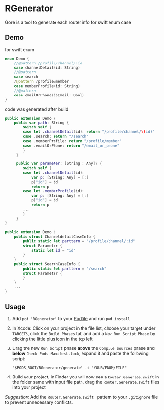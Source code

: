 # RGenerator
Gore is a tool to generate each router info for swift enum case

## Demo
for swift enum

```swift
enum Demo {
	//@pattern /profile/channel/:id
    case channelDetail(id: String)
    //@pattern
    case search
    /@pattern /profile/member
    case memberProfile(id: String)
    //@pattern
    case emailOrPhone(isEmail: Bool)
}
```

code was generated after build

```swift
public extension Demo {
    public var path: String {
        switch self {
        case let .channelDetail(id): return "/profile/channel/\(id)"
        case .search: return "/search"
        case .memberProfile: return "/profile/member"
        case .emailOrPhone: return "/email_or_phone"
        }
     }

     public var parameter: [String : Any]? {
        switch self {
        case let .channelDetail(id):
            var p: [String: Any] = [:]
            p["id"] = id
            return p
        case let .memberProfile(id):
            var p: [String: Any] = [:]
            p["id"] = id
            return p
		...
        }
     }
}

public extension Demo {
    public struct ChanneldetailCaseInfo {
        public static let parttern = "/profile/channel/:id"
        struct Parameter {
            static let id = "id"
        }
    }
    public struct SearchCaseInfo {
        public static let parttern = "/search"
        struct Parameter {
        }
    }
	...
}
```

## Usage
1. Add `pod 'RGenerator'` to your [Podfile](http://cocoapods.org/#get_started) and run `pod install`
2. In Xcode: Click on your project in the file list, choose your target under `TARGETS`, click the `Build Phases` tab and add a `New Run Script Phase` by clicking the little plus icon in the top left
3. Drag the new `Run Script` phase **above** the `Compile Sources` phase and **below** `Check Pods Manifest.lock`, expand it and paste the following script:
  
   ```
   "$PODS_ROOT/RGenerator/generate" -i "YOUR/ENUM/FILE"
   ```
   
4. Build your project, in Finder you will now see a `Router.Generate.swift` in the folder same with input file path, drag the `Router.Generate.swift` files into your project

*Suggestion:* Add the `Router.Generate.swift ` pattern to your `.gitignore` file to prevent unnecessary conflicts.

